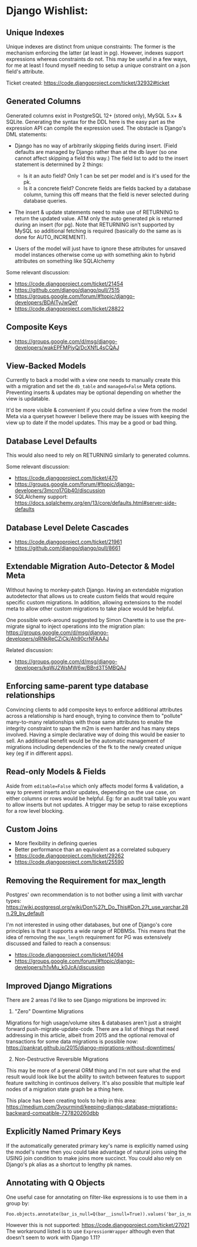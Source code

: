 Django Wishlist:
================

Unique Indexes
--------------

Unique indexes are distinct from unique constraints: The former is the mechanism enforcing the latter (at least in pg).
However, indexes support expressions whereas constraints do not. This may be useful in a few ways, for me at least I
found myself needing to setup a unique constraint on a json field's attribute.

Ticket created: https://code.djangoproject.com/ticket/32932#ticket


Generated Columns
-----------------

Generated columns exist in PostgreSQL 12+ (stored only), MySQL 5.x+ & SQLite. Generating the syntax for
the DDL here is the easy part as the expression API can compile the expression used.  The obstacle is Django's
DML statements:

 - Django has no way of arbitrarily skipping fields during insert.  (Field defaults are managed by Django
   rather than at the db layer (so one cannot affect skipping a field this way.)  The field list to add
   to the insert statement is determined by 2 things:
    - Is it an auto field?  Only 1 can be set per model and is it's used for the pk.
    - Is it a concrete field?  Concrete fields are fields backed by a database column, turning this off
      means that the field is never selected during database queries.

 - The insert & update statements need to make use of RETURNING to return the updated value.  ATM only
   the auto generated pk is returned during an insert (for pg).  Note that RETURNING isn't supported by
   MySQL so additional fetching is required (basically do the same as is done for AUTO_INCREMENT).

 - Users of the model will just have to ignore these attributes for unsaved model instances otherwise
   come up with something akin to hybrid attributes on something like SQLAlchemy
 
Some relevant discussion:
 - https://code.djangoproject.com/ticket/21454
 - https://github.com/django/django/pull/7515
 - https://groups.google.com/forum/#!topic/django-developers/BDAlTyJwQeY
 - https://code.djangoproject.com/ticket/28822
 
 
Composite Keys
--------------

 - https://groups.google.com/d/msg/django-developers/wakEPFMPiyQ/DcXNfL4sCQAJ


View-Backed Models
------------------

Currently to back a model with a view one needs to manually create this with a migration and set the `db_table` and
`managed=False` Meta options.  Preventing inserts & updates may be optional depending on whether the view is updatable.

It'd be more visible & convenient if you could define a view from the model Meta via a queryset however I believe there
may be issues with keeping the view up to date if the model updates.  This may be a good or bad thing.


Database Level Defaults
-----------------------

This would also need to rely on RETURNING similarly to generated columns.

Some relevant discussion:
 - https://code.djangoproject.com/ticket/470
 - https://groups.google.com/forum/#!topic/django-developers/3mcro17Gb40/discussion
 - SQLAlchemy support: https://docs.sqlalchemy.org/en/13/core/defaults.html#server-side-defaults


Database Level Delete Cascades
------------------------------

 - https://code.djangoproject.com/ticket/21961
 - https://github.com/django/django/pull/8661


Extendable Migration Auto-Detector & Model Meta
-----------------------------------------------

Without having to monkey-patch Django.  Having an extendable migration autodetector that allows us to create custom fields
that would require specific custom migrations.  In addition, allowing extensions to the model meta to allow
other custom migrations to take place would be helpful.

One possible work-around suggested by Simon Charette is to use the pre-migrate signal to inject operations into the
migration plan: https://groups.google.com/d/msg/django-developers/qRNkReCZiCk/Ah90crNFAAAJ

Related discussion:
 - https://groups.google.com/d/msg/django-developers/kqWJ2WsMW6w/BBrd3T5MBQAJ


Enforcing same-parent type database relationships
-------------------------------------------------

Convincing clients to add composite keys to enforce additional attributes across a relationship is hard enough,
trying to convince them to "pollute" many-to-many relationships with those same attributes to enable the 
integrity constraint to span the m2m is even harder and has many steps involved.  Having a simple declarative
way of doing this would be easier to sell.  An additional benefit would be the automatic management of migrations
including dependencies of the fk to the newly created unique key (eg if in different apps).


Read-only Models & Fields
-------------------------

Aside from `editable=False` which only affects model forms & validation, a way to prevent inserts and/or updates,
depending on the use case, on either columns or rows would be helpful.  Eg: for an audit trail table you want to
allow inserts but not updates.  A trigger may be setup to raise exceptions for a row level blocking.

Custom Joins
------------

 * More flexibility in defining queries
 * Better performance than an equivalent as a correlated subquery
 * https://code.djangoproject.com/ticket/29262
 * https://code.djangoproject.com/ticket/25590

Removing the Requirement for max_length
---------------------------------------

Postgres' own recommendation is to not bother using a limit with varchar types: https://wiki.postgresql.org/wiki/Don%27t_Do_This#Don.27t_use_varchar.28n.29_by_default

I'm not interested in using other databases, but one of Django's core principles is that it supports a wide range
of RDBMSs.  This means that the idea of removing the `max_length` requirement for PG was extensively discussed and
failed to reach a consensus:

 * https://code.djangoproject.com/ticket/14094
 * https://groups.google.com/forum/#!topic/django-developers/h1vMu_k0JcA/discussion

Improved Django Migrations
--------------------------

There are 2 areas I'd like to see Django migrations be improved in:

1. "Zero" Downtime Migrations

Migrations for high usage/volume sites & databases aren't just a straight forward push-migrate-update-code.  There are
a list of things that need addressing in this article, albeit from 2015 and the optional removal of transactions for some
data migrations is possible now: https://pankrat.github.io/2015/django-migrations-without-downtimes/

2. Non-Destructive Reversible Migrations

This may be more of a general ORM thing and I'm not sure what the end result would look like but the ability to switch
between features to support feature switching in continuos delivery. It's also possible that multiple leaf nodes of a
migration state graph be a thing here.

This place has been creating tools to help in this area: https://medium.com/3yourmind/keeping-django-database-migrations-backward-compatible-727820260dbb

Explicitly Named Primary Keys
-----------------------------

If the automatically generated primary key's name is explicitly named using the model's name then you could take advantage
of natural joins using the USING join condition to make joins more succinct.  You could also rely on Django's pk alias as a
shortcut to lengthy pk names.

Annotating with Q Objects
-------------------------

One useful case for annotating on filter-like expressions is to use them in a group by:

```
Foo.objects.annotate(bar_is_null=Q(bar__isnull=True)).values('bar_is_null').annotate(count=Count('*'))
```

However this is not supported: https://code.djangoproject.com/ticket/27021  The workaround listed is to use 
`ExpressionWrapper` although even that doesn't seem to work with Django 1.11?
